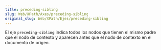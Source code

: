 ```yaml
---
title: preceding-sibling
slug: Web/XPath/Axes/preceding-sibling
original_slug: Web/XPath/Ejes/preceding-sibling
---
```


El eje `preceding-sibling` indica todos los nodos que tienen el mismo padre que el nodo de contexto y aparecen antes que el nodo de contexto en el documento de origen.

